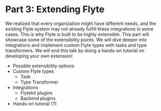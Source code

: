 # Part 3: Extending Flyte

We realized that every organization might have different needs, and the existing Flyte system may not already fulfill these integrations in some cases. This is why Flyte is built to be highly extensible. This part will showcase some of the extensibility points. We will dive deeper into integrations and implement custom Flyte types with tasks and type transformers. We will end this talk by doing a hands-on tutorial on developing your own extension!

- Possible extensibility options
- Custom Flyte types
  - Task
  - Type Transformer
- Integrations
  - Flytekit plugins
  - Backend plugins
- Hands-on tutorial (?)
